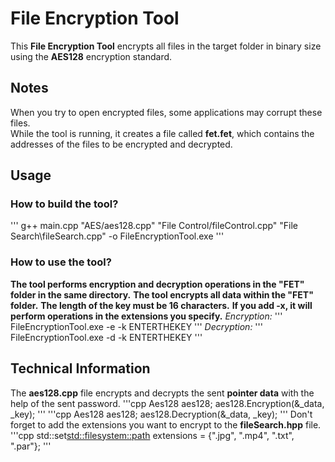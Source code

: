 # File Encryption Tool
This **File Encryption Tool** encrypts all files in the target folder in binary size using the **AES128** encryption standard.

## Notes
When you try to open encrypted files, some applications may corrupt these files.<br />
While the tool is running, it creates a file called **fet.fet**, which contains the addresses of the files to be encrypted and decrypted.

## Usage
### How to build the tool?
'''
g++ main.cpp "AES/aes128.cpp" "File Control/fileControl.cpp" "File Search\fileSearch.cpp" -o FileEncryptionTool.exe
'''
### How to use the tool?
**The tool performs encryption and decryption operations in the "FET" folder in the same directory.**
**The tool encrypts all data within the "FET" folder.**
**The length of the key must be 16 characters.**
**If you add -x, it will perform operations in the extensions you specify.**
*Encryption:*
'''
FileEncryptionTool.exe -e -k ENTERTHEKEY
'''
*Decryption:*
'''
FileEncryptionTool.exe -d -k ENTERTHEKEY
'''

## Technical Information
The **aes128.cpp** file encrypts and decrypts the sent **pointer data** with the help of the sent password.
'''cpp
Aes128 aes128;
aes128.Encryption(&_data, _key);
'''
'''cpp
Aes128 aes128;
aes128.Decryption(&_data, _key);
'''
Don't forget to add the extensions you want to encrypt to the **fileSearch.hpp** file.
'''cpp
std::set<std::filesystem::path> extensions = {".jpg", ".mp4", ".txt", ".par"};
'''